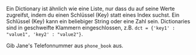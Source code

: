 Ein Dictionary ist ähnlich wie
eine Liste, nur dass du auf seine
Werte zugreifst, indem du einen
Schlüssel (Key) statt eines Index
suchst. Ein Schlüssel (Key) kann ein
beliebiger String oder eine Zahl sein.
Dictionaries sind in
geschweifte Klammern eingeschlossen,
z.B. `dct = {'key1' : "value1", 'key2' : "value2"}`.

Gib Jane's Telefonnummer aus `phone_book` aus.
